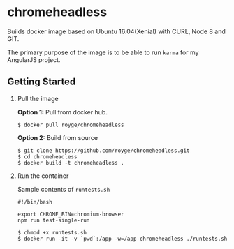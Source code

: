 # chromeheadless

Builds docker image based on Ubuntu 16.04(Xenial) with CURL, Node 8 and GIT.

The primary purpose of the image is to be able to run `karma` for my AngularJS project.

## Getting Started

1. Pull the image

    **Option 1:** Pull from docker hub.
  
    ```
    $ docker pull royge/chromeheadless
    ```
    
    **Option 2:** Build from source
    
    ```
    $ git clone https://github.com/royge/chromeheadless.git
    $ cd chromeheadless
    $ docker build -t chromeheadless .
    ```

2. Run the container

    Sample contents of `runtests.sh`
    
    ```
    #!/bin/bash

    export CHROME_BIN=chromium-browser
    npm run test-single-run
    ```
    
    ```
    $ chmod +x runtests.sh
    $ docker run -it -v `pwd`:/app -w=/app chromeheadless ./runtests.sh
    ```
    
    
